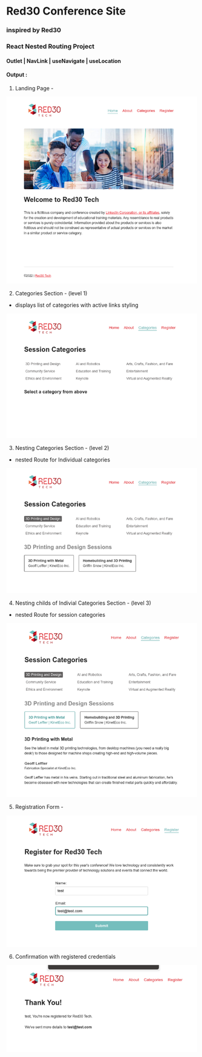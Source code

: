 # Red30 Conference Site

### inspired by Red30

### React Nested Routing Project

#### Outlet | NavLink | useNavigate | useLocation

#### Output :

1. Landing Page -

![homepage](/src/assets/homepage.png)

2. Categories Section - (level 1)

- displays list of categories with active links styling

![categories](/src/assets/categories.png)

3. Nesting Categories Section - (level 2)

- nested Route for Individual categories

![singleCategory](/src/assets/level1.png)

4. Nesting childs of Indivial Categories Section - (level 3)

- nested Route for session categories

![singleSessionCategory](/src/assets/level2.png)

5. Registration Form -

![register](/src/assets/form.png)

6. Confirmation with registered credentials

![confirm](/src/assets/confirm.png)
